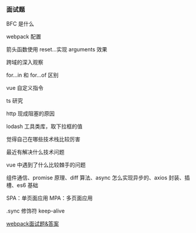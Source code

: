 ### 面试题

BFC 是什么

webpack 配置

箭头函数使用 reset...实现 arguments 效果

跨域的深入观察

for...in 和 for...of 区别

vue 自定义指令

ts 研究

http 现成阻塞的原因

lodash 工具类库，取下拉框的值

觉得自己在哪些技术栈比较厉害

最近有解决什么技术问题

vue 中遇到了什么比较棘手的问题

组件通信、promise 原理、diff 算法、async 怎么实现异步的、axios 封装、插槽、es6 基础

SPA：单页面应用
MPA：多页面应用

.sync 修饰符
keep-alive

[webpack面试题&答案](https://mp.weixin.qq.com/s?__biz=MjM5MDA2MTI1MA==&mid=2649112452&idx=3&sn=29e5901263eae442e1829be1220d266a&chksm=be581829892f913f930b5c6a5d7c31f335dfd919b93545bdd1e06c18f5413d220f1882401f04&scene=27)
